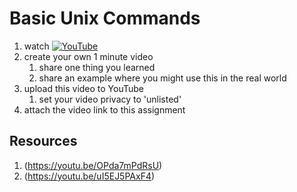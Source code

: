 # Basic Unix Commands

1. watch [![YouTube](https://i.ytimg.com/vi/FAT63Lqotiw/default.jpg)](https://www.youtube.com/watch?v=FAT63Lqotiw)
2. create your own 1 minute video 
	1. share one thing you learned
	1. share an example where you might use this in the real world
3. upload this video to YouTube 
	1. set your video privacy to 'unlisted'
4. attach the video link to this assignment

## Resources
1. (https://youtu.be/OPda7mPdRsU)
1. (https://youtu.be/uI5EJ5PAxF4)